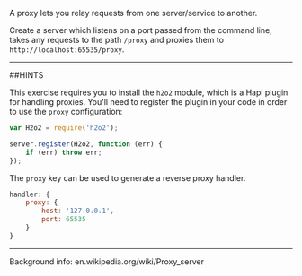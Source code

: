A proxy lets you relay requests from one server/service to another.

Create a server which listens on a port passed from the command line, takes any
requests to the path `/proxy` and proxies them to `http://localhost:65535/proxy`.

-----------------------------------------------------------------
##HINTS

This exercise requires you to install the `h2o2` module, which is a Hapi plugin
for handling proxies. You'll need to register the plugin in your code in
order to use the `proxy` configuration:

```js
var H2o2 = require('h2o2');

server.register(H2o2, function (err) {
    if (err) throw err;
});
```

The `proxy` key can be used to generate a reverse proxy handler.

```js
handler: {
    proxy: {
        host: '127.0.0.1',
        port: 65535
    }
}
```

-----------------------------------------------------------------
Background info: en.wikipedia.org/wiki/Proxy_server
